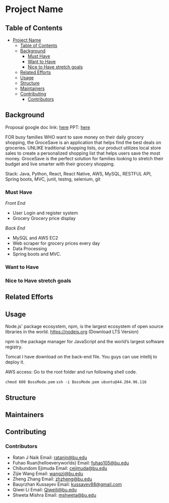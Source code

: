 # Project Name

## Table of Contents
- [Project Name](#project-name)
  - [Table of Contents](#table-of-contents)
  - [Background](#background)
    - [Must Have](#must-have)
    - [Want to Have](#want-to-have)
    - [Nice to Have stretch goals](#nice-to-have-stretch-goals)
  - [Related Efforts](#related-efforts)
  - [Usage](#usage)
  - [Structure](#structure)
  - [Maintainers](#maintainers)
  - [Contributing](#contributing)
    - [Contributors](#contributors)

## Background
Proposal google doc link: [here](https://docs.google.com/document/d/19A-Ovdj1PSGlUoQklYVjRKVRHxpZLoF1OxOf17hxW4E/edit)
PPT: [here](https://docs.google.com/presentation/d/1MGXwAfZNnjd3dtozew_-pE-qhtsdOA1N/edit#slide=id.g23c58840e06_0_120)

FOR busy families WHO want to save money on their daily grocery shopping, the GroceSave is an application that helps find the best deals on groceries. UNLIKE traditional shopping lists, our product utilizes local store sales to create a personalized shopping list that helps users save the most money. GroceSave is the perfect solution for families looking to stretch their budget and live smarter with their grocery shopping.

Stack: Java, Python, React, React Native, AWS, MySQL, RESTFUL API, Spring boots, MVC, junit, testng, selenium, git
### Must Have
<em>Front End</em>
- User Login and register system
- Grocery Grocery price display 
 
<em>Back End</em>
- MySQL and AWS EC2
- Web scraper for grocery prices every day
- Data Processing
- Spring boots and MVC.
 

### Want to Have

### Nice to Have stretch goals
## Related Efforts
## Usage
Node.js' package ecosystem, npm, is the largest ecosystem of open source libraries in the world.
https://nodejs.org (Download LTS Version)

npm is the package manager for JavaScript and the world’s largest software registry. 

Tomcat I have download on the back-end file. You guys can use intellij to deploy it.

AWS access:
Go to the root folder and run following shell code.

`chmod 600 BossMode.pem`
`ssh -i BossMode.pem ubuntu@44.204.96.116`
## Structure

## Maintainers
## Contributing

### Contributors
- Ratan J Naik 
Email: ratanjn@bu.edu
- Fuhao Ruan(helloeveryworlds)
Email: fuhao105@bu.edu
- Chibundom Ejimuda
Email: cejimuda@bu.edu
- Zijie Wang
Email: wangzj@bu.edu
- Zheng Zhang
Email: zhzheng@bu.edu
-  Bauyrzhan Kussayev
Email: kussayev88@gmail.com
- Qiwei Li
Email: Qiweili@bu.edu
- Shweta Mishra
Email: mshweta@bu.edu
